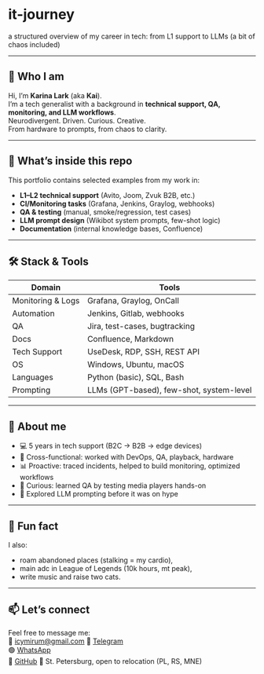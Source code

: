 # it-journey
a structured overview of my career in tech: from L1 support to LLMs (a bit of chaos included)

---

## 👋 Who I am

Hi, I’m **Karina Lark** (aka **Kai**).  
I’m a tech generalist with a background in **technical support, QA, monitoring, and LLM workflows**.  
Neurodivergent. Driven. Curious. Creative.  
From hardware to prompts, from chaos to clarity. 

---

## 🧩 What’s inside this repo

This portfolio contains selected examples from my work in:

- **L1–L2 technical support** (Avito, Joom, Zvuk B2B, etc.)
- **CI/Monitoring tasks** (Grafana, Jenkins, Graylog, webhooks)
- **QA & testing** (manual, smoke/regression, test cases)
- **LLM prompt design** (Wikibot system prompts, few-shot logic)
- **Documentation** (internal knowledge bases, Confluence)

---

## 🛠️ Stack & Tools

| Domain | Tools |
|--------|-------|
| Monitoring & Logs | Grafana, Graylog, OnCall |
| Automation | Jenkins, Gitlab, webhooks |
| QA | Jira, test-cases, bugtracking |
| Docs | Confluence, Markdown |
| Tech Support | UseDesk, RDP, SSH, REST API |
| OS | Windows, Ubuntu, macOS |
| Languages | Python (basic), SQL, Bash |
| Prompting | LLMs (GPT-based), few-shot, system-level |

---

## 🧠 About me

- 💻 5 years in tech support (B2C → B2B → edge devices)
- 🔁 Cross-functional: worked with DevOps, QA, playback, hardware
- 📊 Proactive: traced incidents, helped to build monitoring, optimized workflows
- 🧪 Curious: learned QA by testing media players hands-on
- 🤖 Explored LLM prompting before it was on hype

---

## 🐾 Fun fact

I also:
- roam abandoned places (stalking = my cardio),
- main adc in League of Legends (10k                                                                                                                                                                                                            hours, mt peak),
- write music and raise two cats.

---

## 📫 Let’s connect

Feel free to message me:  
📧 icymirum@gmail.com
💬 [Telegram](https://t.me/hey_lark)  
🟢 [WhatsApp](https://wa.me/79118145193)  
🐙 [GitHub](https://github.com/dontkaiad) 
📍 St. Petersburg, open to relocation (PL, RS, MNE)  
